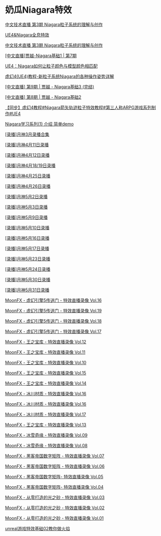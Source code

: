 # 奶瓜Niagara特效

[中文技术直播 第3期 Niagara粒子系统的理解与创作](https://www.bilibili.com/video/BV1Lb411g72z)

[UE4&Niagara全息特效](https://www.bilibili.com/video/BV1k4411Y7mq)

[中文技术直播 第3期 Niagara粒子系统的理解与创作](https://www.bilibili.com/video/BV1Lb411g72z)

[[中文直播]贾越-Niagara基础1 | 第7期](https://www.bilibili.com/video/BV1LE411Y79r)

[UE4：Niagara如何让粒子颜色与模型颜色相匹配](https://www.bilibili.com/video/BV147411q7cx)

[虚幻4(UE4)教程-新粒子系统Niagara的各种操作姿势详解](https://www.bilibili.com/video/BV1Ss411K7tq)

[[中文直播] 第9期 | 贾越 - Niagara基础3 (完结)](https://www.bilibili.com/video/BV1yE411i7G6)

[[中文直播] 第8期 | 贾越 - Niagara基础2](https://www.bilibili.com/video/BV1fE411b7at)

[【同步】虚幻4教程#Niagara箭矢轨迹粒子特效教程#第三人称ARPG游戏系列制作#UE4](https://www.bilibili.com/video/BV1BJ411j78N)

[Niagara学习系列(1) 介绍 简单demo](https://www.bilibili.com/video/BV1Ws411N7c1)

[[录播]月神3月录播合集](https://www.bilibili.com/video/BV1JC4y1W7fD)

[[录播]月神4月11日录播](https://www.bilibili.com/video/BV1Ba4y1v7BB)

[[录播]月神4月12日录播](https://www.bilibili.com/video/BV1WC4y1W7dM)

[[录播]月神4月18/19日录播](https://www.bilibili.com/video/BV1Bk4y1r72A)

[[录播]月神4月25日录播](https://www.bilibili.com/video/BV1eK4y1b75y)

[[录播]月神4月26日录播](https://www.bilibili.com/video/BV11Z4y1W7in)

[[录播]月神5月2日录播](https://www.bilibili.com/video/BV11Z4y1s7Nm)

[[录播]月神5月3日录播](https://www.bilibili.com/video/BV1Cp4y19762)

[[录播]月神5月9日录播](https://www.bilibili.com/video/BV1t54y1X776)

[[录播]月神5月10日录播](https://www.bilibili.com/video/BV1Qa4y1v7bR)

[[录播]月神5月16日录播](https://www.bilibili.com/video/BV14k4y167zW)

[[录播]月神5月17日录播](https://www.bilibili.com/video/BV13p4y1Q7zF)

[[录播]月神5月23日录播](https://www.bilibili.com/video/BV1VV411C7cg)

[[录播]月神5月24日录播](https://www.bilibili.com/video/BV12g4y1B7nd)

[[录播]月神5月30日录播](https://www.bilibili.com/video/BV1GQ4y1P7yj)

[[录播]月神5月31日录播](https://www.bilibili.com/video/BV1LZ4y1W7Xj)

[MoonFX - 虚幻引擎5传送门 - 特效直播录像 Vol.16](https://www.bilibili.com/video/BV1oz4y1X79Q)

[MoonFX - 虚幻引擎5传送门 - 特效直播录像 Vol.19](https://www.bilibili.com/video/BV1wg4y1z78q)

[MoonFX - 虚幻引擎5传送门 - 特效直播录像 Vol.18](https://www.bilibili.com/video/BV1tz4y197VQ)

[MoonFX - 虚幻引擎5传送门 - 特效直播录像 Vol.17](https://www.bilibili.com/video/BV1N54y1Q7Go)

[MoonFX - 王之宝库 - 特效直播录像 Vol.12](https://www.bilibili.com/video/BV1Xa4y1i75S)

[MoonFX - 王之宝库 - 特效直播录像 Vol.11](https://www.bilibili.com/video/BV1iz411q7Xd)

[MoonFX - 王之宝库 - 特效直播录像 Vol.10](https://www.bilibili.com/video/BV1Ve411W7cH)

[MoonFX - 王之宝库 - 特效直播录像 Vol.15](https://www.bilibili.com/video/BV1Yi4y147Hm)

[MoonFX - 王之宝库 - 特效直播录像 Vol.14](https://www.bilibili.com/video/BV1V5411s7R5)

[MoonFX - 冰川材质 - 特效直播录像 Vol.16](https://www.bilibili.com/video/BV1xT4y1u7dj)

[MoonFX - 冰川材质 - 特效直播录像 Vol.16](https://www.bilibili.com/video/BV1xT4y1u7dj)

[MoonFX - 冰川材质 - 特效直播录像 Vol.17](https://www.bilibili.com/video/BV1sg4y1B7kq)

[MoonFX - 王之宝库 - 特效直播录像 Vol.13](https://www.bilibili.com/video/BV1Ua4y1i7Wu)

[MoonFX - 冰雪奇缘 - 特效直播录像 Vol.09](https://www.bilibili.com/video/BV1na4y1i7ux)

[MoonFX - 冰雪奇缘 - 特效直播录像 Vol.08](https://www.bilibili.com/video/BV14K411W7zE)

[MoonFX - 黑客帝国数字矩阵 - 特效直播录像 Vol.07](https://www.bilibili.com/video/BV1HV411d7h7)

[MoonFX - 黑客帝国数字矩阵 - 特效直播录像 Vol.06](https://www.bilibili.com/video/BV1W64y1M7PU)

[MoonFX - 黑客帝国数字矩阵- 特效直播录像 Vol.05](https://www.bilibili.com/video/BV1uC4y1W7mn)

[MoonFX - 黑客帝国数字矩阵- 特效直播录像 Vol.04](https://www.bilibili.com/video/BV1fi4y1t7bZ)

[MoonFX - 从零打造的光之砂 - 特效直播录像 Vol.03](https://www.bilibili.com/video/BV18K4y1k7jW)

[MoonFX - 从零打造的光之砂 - 特效直播录像 Vol.02](https://www.bilibili.com/video/BV1hz411z7ss)

[MoonFX - 从零打造的光之砂 - 特效直播录像 Vol.01](https://www.bilibili.com/video/BV1uC4y1W7XB)

[unreal游戏特效基础02教你做火焰](https://www.bilibili.com/video/BV1qx411J7qM)

